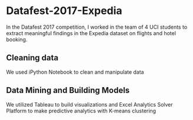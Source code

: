 # Datafest-2017-Expedia

In the Datafest 2017 competition, I worked in the team of 4 UCI students to extract meaningful findings in the Expedia dataset on flights and hotel booking. 

## Cleaning data
We used iPython Notebook to clean and manipulate data

## Data Mining and Building Models
We utilized Tableau to build visualizations and Excel Analytics Solver Platform to make predictive analytics with K-means clustering
